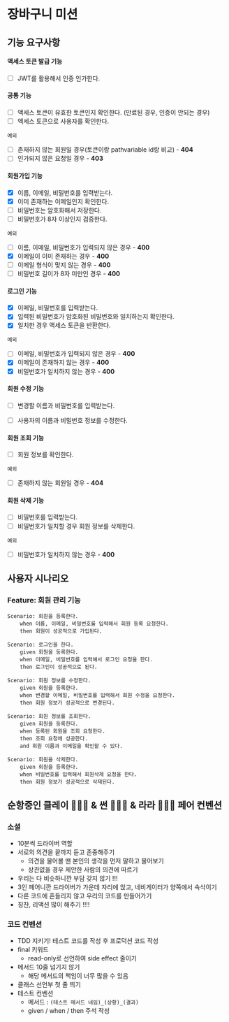 # 장바구니 미션

## 기능 요구사항

#### 액세스 토큰 발급 기능

- [ ] JWT를 활용해서 인증 인가한다.

#### 공통 기능

- [ ] 액세스 토큰이 유효한 토큰인지 확인한다. (만료된 경우, 인증이 안되는 경우)
- [ ] 엑세스 토큰으로 사용자를 확인한다.

`예외`

- [ ] 존재하지 않는 회원일 경우(토큰이랑 pathvariable id랑 비교) - **404**
- [ ] 인가되지 않은 요청일 경우 - **403**

#### 회원가입 기능

- [x] 이름, 이메일, 비밀번호를 입력받는다.
- [x] 이미 존재하는 이메일인지 확인한다.
- [ ] 비밀번호는 암호화해서 저장한다.
- [ ] 비밀번호가 8자 이상인지 검증한다.

`예외`

- [ ] 이름, 이메일, 비밀번호가 입력되지 않은 경우 - **400**
- [x] 이메일이 이미 존재하는 경우 - **400**
- [ ] 이메일 형식이 맞지 않는 경우  - **400**
- [ ] 비밀번호 길이가 8자 미만인 경우 - **400**

#### 로그인 기능

- [x] 이메일, 비밀번호를 입력받는다.
- [x] 입력된 비밀번호가 암호화된 비밀번호와 일치하는지 확인한다.
- [x] 일치한 경우 액세스 토큰을 반환한다.

`예외`

- [ ] 이메일, 비밀번호가 입력되지 않은 경우 - **400**
- [x] 이메일이 존재하지 않는 경우 - **400**
- [x] 비밀번호가 일치하지 않는 경우 - **400**

#### 회원 수정 기능

- [ ] 변경할 이름과 비밀번호를 입력받는다.
- [ ] 사용자의 이름과 비밀번호 정보를 수정한다.


#### 회원 조회 기능

- [ ] 회원 정보를 확인한다.

`예외`

- [ ] 존재하지 않는 회원일 경우 - **404**

#### 회원 삭제 기능

- [ ] 비밀번호를 입력받는다.
- [ ] 비밀번호가 일치할 경우 회원 정보를 삭제한다.

`예외`

- [ ] 비밀번호가 일치하지 않는 경우 - **400**

## 사용자 시나리오

### Feature: 회원 관리 기능

```
Scenario: 회원을 등록한다.
	when 이름, 이메일, 비밀번호를 입력해서 회원 등록 요청한다.
	then 회원이 성공적으로 가입된다.
```

```
Scenario: 로그인을 한다.
	given 회원을 등록한다.
	when 이메일, 비밀번호를 입력해서 로그인 요청을 한다.
	then 로그인이 성공적으로 된다.
```

```
Scenario: 회원 정보를 수정한다.
	given 회원을 등록한다.
	when 변경할 이메일, 비밀번호를 입력해서 회원 수정을 요청한다.
	then 회원 정보가 성공적으로 변경된다.
```

```
Scenario: 회원 정보를 조회한다.
	given 회원을 등록한다.
	when 등록된 회원을 조회 요청한다.
	then 조회 요청에 성공한다.
	and 회원 이름과 이메일을 확인할 수 있다.
```

```
Scenario: 회원을 삭제한다.
	given 회원을 등록한다.
	when 비밀번호를 입력해서 회원삭제 요청을 한다. 
	then 회원 정보가 성공적으로 삭제된다. 
```

## 순항중인 클레이 🧑🏻‍💻 & 썬 🧑🏻‍💻 & 라라 👩🏻‍💻 페어 컨벤션
### 소셜
- 10분씩 드라이버 역할
- 서로의 의견을 끝까지 듣고 존중해주기
  - 의견을 물어볼 땐 본인의 생각을 먼저 말하고 물어보기
  - 상관없을 경우 제안한 사람의 의견에 따르기
- 우리는 다 비슷하니깐 부담 갖지 않기 !!!
- 3인 페어니깐 드라이버가 가운데 자리에 앉고, 네비게이터가 양쪽에서 속삭이기
- 다른 코드에 흔들리지 않고 우리의 코드를 만들어가기
- 칭찬, 리액션 많이 해주기 !!!!


### 코드 컨벤션
- TDD 지키기! 테스트 코드를 작성 후 프로덕션 코드 작성
- final 키워드
  - read-only로 선언하여 side effect 줄이기
- 메서드 10줄 넘기지 않기
  - 해당 메서드의 책임이 너무 많을 수 있음
- 클래스 선언부 첫 줄 띄기
- 테스트 컨벤션
  - 메서드 : `(테스트 메서드 네임)_(상황)_(결과)`
  - given / when / then 주석 작성
